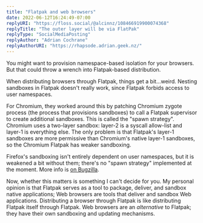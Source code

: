 ```yaml
---
title: "Flatpak and web browsers"
date: 2022-06-12T16:24:49-07:00
replyURI: "https://floss.social/@alcinnz/108466919900074368"
replyTitle: "The outer layer will be via FlatPak"
replyType: "SocialMediaPosting"
replyAuthor: "Adrian Cochrane"
replyAuthorURI: "https://rhapsode.adrian.geek.nz/"
---
```

You might want to provision namespace-based isolation for your browsers. But that could throw a wrench into Flatpak-based distribution.

When distributing browsers through Flatpak, things get a bit...weird. Nesting sandboxes in Flatpak doesn't really work, since Flatpak forbids access to user namespaces.

For Chromium, they worked around this by patching Chromium zygote process (the process that provisions sandboxes) to call a Flatpak supervisor to create additional sandboxes. This is called the "spawn strategy". Chromium uses a two-layer sandbox: layer-2 is a syscall allow-list and layer-1 is everything else. The only problem is that Flatpak's layer-1 sandboxes are more permissive than Chromium's native layer-1 sandboxes, so the Chromium Flatpak has weaker sandboxing.

Firefox's sandboxing isn't entirely dependent on user namespaces, but it is weakened a bit without them; there's no "spawn strategy" implemented at the moment. More info is [on Bugzilla](https://bugzilla.mozilla.org/show_bug.cgi?id=1756236).

Now, whether this matters is something I can't decide for you. My personal opinion is that Flatpak serves as a tool to package, deliver, and sandbox native applications; Web browsers are tools that deliver and sandbox Web applications. Distributing a browser through Flatpak is like distributing Flatpak itself through Flatpak. Web browsers are an _alternative_ to Flatpak; they have their own sandboxing and updating mechanisms.

